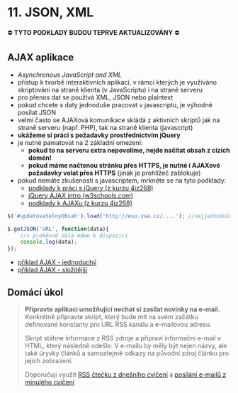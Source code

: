 # 11. JSON, XML

:no_entry: **TYTO PODKLADY BUDOU TEPRVE AKTUALIZOVÁNY** :no_entry:

## AJAX aplikace
* *Asynchronous JavaScript and XML*
* přístup k tvorbě interaktivních aplikací, v rámci kterých je využíváno skriptování na straně klienta (v JavaScriptu) i na straně serveru
* pro přenos dat se používá XML, JSON nebo plaintext
* pokud chcete s daty jednoduše pracovat v javascriptu, je výhodné posílat JSON
* velmi často se AJAXová komunikace skládá z aktivních skriptů jak na straně serveru (např. PHP), tak na straně klienta (javascript)
* **ukážeme si práci s požadavky prostřednictvím jQuery**
* je nutné pamatovat na 2 základní omezení:
    * **pokud to na serveru extra nepovolíme, nejde načítat obsah z cizích domén!**
    * **pokud máme načtenou stránku přes HTTPS, je nutné i AJAXové požadavky volat přes HTTPS** (jinak je prohlížeč zablokuje)
* pokud nemáte zkušenosti s javascriptem, mrkněte se na tyto podklady:
    * [podklady k práci s jQuery (z kurzu 4iz268)](https://github.com/4iz268/cviceni/tree/master/09-dom-jquery)
    * [jQuery AJAX intro (w3schools.com)](http://www.w3schools.com/jquery/jquery_ajax_intro.asp)
    * [podklady k AJAXu (z kurzu 4iz268)](https://github.com/4iz268/cviceni/tree/master/11-ajax)

```javascript
$('#updatovatelnyObsah').load('http://eso.vse.cz/....'); //nejjednodušší možný AJAXový požadavek, načte obsah ze serveru a vloží o do vybraného HTML elementu

$.getJSON('URL', function(data){
    //v proměnné data máme k dispozici
    console.log(data);
});
```

* [příklad AJAX - jednoduchý](./11-ajax-simple)
* [příklad AJAX - složitější](./11-ajax-complex)

## Domácí úkol
> **Připravte aplikaci umožňující nechat si zasílat novinky na e-mail.**
> Konkrétně připravte skript, který bude mít na svém začátku definované konstanty pro URL RSS kanálu a e-mailovou adresu.
>
> Skript stáhne informace z RSS zdroje a připraví informační e-mail v HTML, který následně odešle. V e-mailu by měly být nejen názvy, ale také úryvky článků a samozřejmě odkazy na původní zdroj článku pro jejich zobrazení.
>
> Doporučuji využít [RSS čtečku z dnešního cvičení](./rss-reader.php) a [posílání e-mailů z minulého cvičení](../10-mvc)